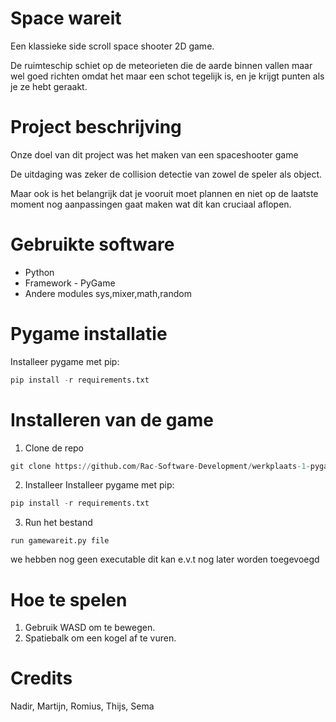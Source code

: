 # Space wareit

Een klassieke side scroll space shooter 2D game.

De ruimteschip schiet op de meteorieten die de aarde binnen vallen maar wel goed richten omdat het maar een schot tegelijk is, en je krijgt punten als je ze hebt geraakt.

# Project beschrijving

Onze doel van dit project was het maken van een spaceshooter game 

De uitdaging was zeker de collision detectie van zowel de speler als object.

Maar ook is het belangrijk dat je vooruit moet plannen en niet op de laatste moment nog aanpassingen gaat maken wat dit kan cruciaal aflopen.

# Gebruikte software

* Python
* Framework - PyGame
* Andere modules sys,mixer,math,random

# Pygame installatie

Installeer pygame met pip:
    
```python
pip install -r requirements.txt
```
# Installeren van de game

1. Clone de repo 

```python
git clone https://github.com/Rac-Software-Development/werkplaats-1-pygame-wareit
```

2. Installeer 
Installeer pygame met pip:

```python
pip install -r requirements.txt
```

3. Run het bestand
```
run gamewareit.py file
```

we hebben nog geen executable dit kan e.v.t nog later worden toegevoegd

# Hoe te spelen

1. Gebruik WASD om te bewegen.
2. Spatiebalk om een kogel af te vuren. 

# Credits

Nadir, Martijn, Romius, Thijs, Sema
